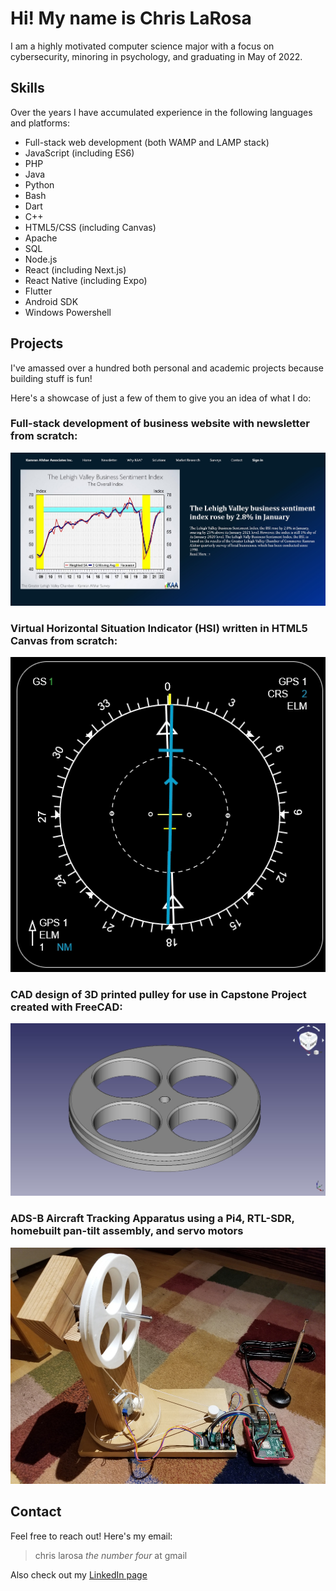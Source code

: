 # Hi! My name is Chris LaRosa

I am a highly motivated computer science major with a focus on cybersecurity, minoring in psychology, and graduating in May of 2022.

## Skills

Over the years I have accumulated experience in the following languages and platforms:

- Full-stack web development (both WAMP and LAMP stack)
- JavaScript (including ES6)
- PHP
- Java
- Python
- Bash
- Dart
- C++
- HTML5/CSS (including Canvas)
- Apache
- SQL
- Node.js
- React (including Next.js)
- React Native (including Expo)
- Flutter
- Android SDK
- Windows Powershell

## Projects

I've amassed over a hundred both personal and academic projects because building stuff is fun!

Here's a showcase of just a few of them to give you an idea of what I do:

### Full-stack development of business website with newsletter from scratch:

![kaa-website](./media/kaa-website.jpg)

### Virtual Horizontal Situation Indicator (HSI) written in HTML5 Canvas from scratch:

![hsi](./media/hsi.gif)

### CAD design of 3D printed pulley for use in Capstone Project created with FreeCAD:

![cad](./media/cad.jpg)

### ADS-B Aircraft Tracking Apparatus using a Pi4, RTL-SDR, homebuilt pan-tilt assembly, and servo motors

![aircraft-tracker](./media/aircraft-tracker.jpg)

## Contact

Feel free to reach out! Here's my email:

> chris larosa *the number four* at gmail

Also check out my [LinkedIn page](https://linkedin.com/in/chris-larosa-8a943b231)
